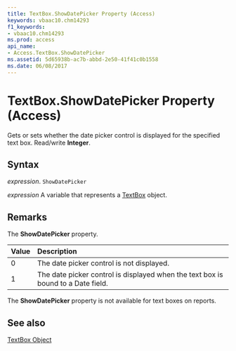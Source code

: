 ```yaml
---
title: TextBox.ShowDatePicker Property (Access)
keywords: vbaac10.chm14293
f1_keywords:
- vbaac10.chm14293
ms.prod: access
api_name:
- Access.TextBox.ShowDatePicker
ms.assetid: 5d65938b-ac7b-abbd-2e50-41f41c0b1558
ms.date: 06/08/2017
---
```



# TextBox.ShowDatePicker Property (Access)

Gets or sets whether the date picker control is displayed for the specified text box. Read/write  **Integer**.


## Syntax

 _expression_. `ShowDatePicker`

 _expression_ A variable that represents a [TextBox](./Access.TextBox.md) object.


## Remarks

The  **ShowDatePicker** property.



|**Value**|**Description**|
|:-----|:-----|
|0|The date picker control is not displayed.|
|1|The date picker control is displayed when the text box is bound to a Date field.|
The  **ShowDatePicker** property is not available for text boxes on reports.


## See also


[TextBox Object](Access.TextBox.md)

